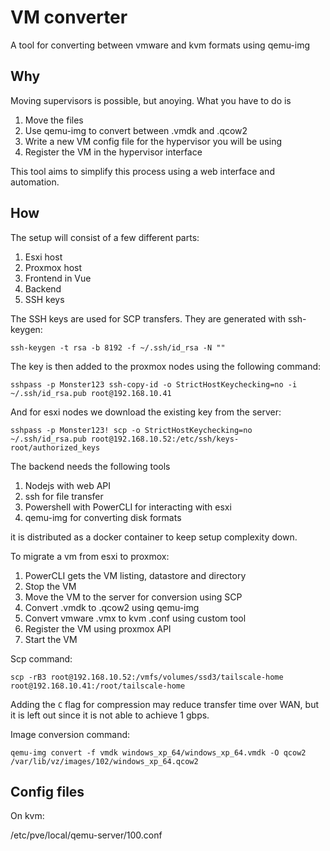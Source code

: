 # VM converter

A tool for converting between vmware and kvm formats using qemu-img

## Why

Moving supervisors is possible, but anoying. What you have to do is

1. Move the files
2. Use qemu-img to convert between .vmdk and .qcow2
3. Write a new VM config file for the hypervisor you will be using
4. Register the VM in the hypervisor interface

This tool aims to simplify this process using a web interface and automation.

## How

The setup will consist of a few different parts:

1. Esxi host
2. Proxmox host
3. Frontend in Vue
4. Backend
5. SSH keys

The SSH keys are used for SCP transfers. They are generated with ssh-keygen:

    ssh-keygen -t rsa -b 8192 -f ~/.ssh/id_rsa -N ""

The key is then added to the proxmox nodes using the following command:

    sshpass -p Monster123 ssh-copy-id -o StrictHostKeychecking=no -i ~/.ssh/id_rsa.pub root@192.168.10.41

And for esxi nodes we download the existing key from the server:

    sshpass -p Monster123! scp -o StrictHostKeychecking=no ~/.ssh/id_rsa.pub root@192.168.10.52:/etc/ssh/keys-root/authorized_keys

The backend needs the following tools

1. Nodejs with web API
2. ssh for file transfer
3. Powershell with PowerCLI for interacting with esxi
4. qemu-img for converting disk formats

it is distributed as a docker container to keep setup complexity down.

To migrate a vm from esxi to proxmox:

1. PowerCLI gets the VM listing, datastore and directory
2. Stop the VM
3. Move the VM to the server for conversion using SCP
4. Convert .vmdk to .qcow2 using qemu-img
5. Convert vmware .vmx to kvm .conf using custom tool
6. Register the VM using proxmox API
7. Start the VM

Scp command:

    scp -rB3 root@192.168.10.52:/vmfs/volumes/ssd3/tailscale-home root@192.168.10.41:/root/tailscale-home

Adding the `C` flag for compression may reduce transfer time over WAN, but it is left out since it is not able to achieve 1 gbps.

Image conversion command:

    qemu-img convert -f vmdk windows_xp_64/windows_xp_64.vmdk -O qcow2 /var/lib/vz/images/102/windows_xp_64.qcow2

## Config files

On kvm:

/etc/pve/local/qemu-server/100.conf


